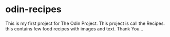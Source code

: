# odin-recipes

This is my first project for The Odin Project. This project is call the Recipes. this contains few food recipes with images and text.
Thank You...